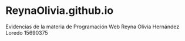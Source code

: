 # ReynaOlivia.github.io
Evidencias de la materia de Programación Web Reyna Olivia Hernández Loredo 15690375


